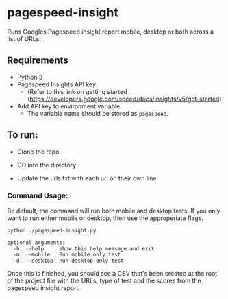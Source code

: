 # pagespeed-insight
Runs Googles Pagespeed insight report mobile, desktop or both across a list of URLs.

## Requirements
- Python 3
- Pagespeed Insights API key
  - (Refer to this link on getting started (https://developers.google.com/speed/docs/insights/v5/get-started)
- Add API key to environment variable
  - The variable name should be stored as `pagespeed`.

## To run:
- Clone the repo

- CD into the directory

- Update the urls.txt with each url on their own line.

### Command Usage:
Be default, the command will run both mobile and desktop tests. If you only want to run either mobile or desktop, then use the approperiate flags. 

`python ./pagespeed-insight.py`

```
optional arguments:
  -h, --help     show this help message and exit
  -m, --mobile   Run mobile only test
  -d, --desktop  Run desktop only test
```
  
  Once this is finished, you should see a CSV that's been created at the root of the project file with the URLs, type of test and the scores from the pagespeed insight report. 
